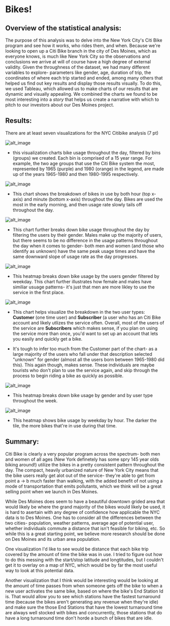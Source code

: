 # Bikes!

## Overview of the statistical analysis:  

The purpose of this analysis was to delve into the New York City's Citi Bike program and see how it works, who rides them, and when.  Because we're looking to open up a Citi Bike branch in the city of Des Moines, which as everyone knows, is much like New York City so the observations and conclusions we arrive at will of course have a high degree of external validity.  Given the throughness of the dataset, we had many different variables to explore- parameters like gender, age, duration of trip, the coordinates of where each trip started and ended, among many others that helped us find out key results and display those results visually. To do this, we used Tableau, which allowed us to make charts of our results that are dynamic and visually appealing.  We combined the charts we found to be most interesting into a *story* that helps us create a narrative with which to pitch to our investors about our Des Moines project.

## Results: 

There are at least seven visualizations for the NYC Citibike analysis (7 pt)

![alt_image](https://github.com/Nickguild1993/bikesharing/blob/main/Tableau_visualizations/Bike_usage_by_hour_bins.png)
- this visualization charts bike usage throughout the day, filtered by bins (groups) we created. Each bin is comprised of a 15 year range. For example, the two age groups that use the Citi Bike system the most, represented by 1965 (purple) and 1980 (orange) in the legend, are made up of the years 1965-1980 and then 1980-1995 respectively.

![alt_image](https://github.com/Nickguild1993/bikesharing/blob/main/Tableau_visualizations/Bikes_hour_minute.png)

- This chart shows the breakdown of bikes in use by both hour (top x-axis) and minute (bottom x-axis) throughout the day. Bikes are used the most in the early morning, and then usage rate slowly tails off throughout the day.

![alt_image](https://github.com/Nickguild1993/bikesharing/blob/main/Tableau_visualizations/Bikes_hour_minute_gender.png)

- This chart further breaks down bike usage throughout the day by filtering the users by their gender.  Males make up the majority of users, but there seems to be no difference in the usage patterns throughout the day when it comes to gender- both men and women (and those who identify as unknown) have the same peak usage times and have the same downward slope of usage rate as the day progresses.

![alt_image](https://github.com/Nickguild1993/bikesharing/blob/main/Tableau_visualizations/Heatmap_weekday_gender.png)

- This heatmap breaks down bike usage by the users gender filtered by weekday.  This chart further illustrates how female and males have similiar usuage patterns- it's just that men are more likley to use the service in the first place.

![alt_image](https://github.com/Nickguild1993/bikesharing/blob/main/Tableau_visualizations/Usertype_gender_bins.png)

- This chart helps visualize the breakdown in the two user types: **Customer** (one time user) and **Subscriber** (a user who has an Citi Bike account and likely utlizes the service often.  Overall, most of the users of the service are **Subscribers** which makes sense, if you plan on using the service more than once, you'd want to set up an account that lets you easily and quickly get a bike.  

- It's tough to infer too much from the Customer part of the chart- as a large majority of the users who fall under that description selected "unknown" for gender (almost all the users born between 1965-1980 did this).  This again though, makes sense.  These individuals are maybe tourists who don't plan to use the service again, and skip through the process to begin riding a bike as quickly as possible.

![alt_image](https://github.com/Nickguild1993/bikesharing/blob/main/Tableau_visualizations/Usertype_gender_weekday.png)

- This heatmap breaks down bike usage by gender and by user type throughout the week.

![alt_image](https://github.com/Nickguild1993/bikesharing/blob/main/Tableau_visualizations/heatmap_weekday_hours.png)

- This heatmap shows bike usage by weekday by hour.  The darker the tile, the more bikes that're in use during that time.


## Summary: 

Citi Bike is clearly a very popular program across the spectrum- both men and women of all ages (New York definetely has some spry 145 year olds biking around!) utilize the bikes in a pretty consistent pattern throughout the day. The compact, heavily urbanized nature of New York City means that the bike users really get alot out of the service- they're able to get from point a -> b much faster than walking, with the added benefit of not using a mode of transportation that emits pollutants, which we think will be a great selling point when we launch in Des Moines.

While Des Moines does seem to have a beautiful downtown grided area that would likely be where the grand majority of the bikes would likely be used, it is hard to asertain with any degree of confidence how applicable the NYC data is to Des Moines.  One has to consider all the differences between the two cities- population, weather patterns, average age of potential user, whether individuals commute a distance that isn't feasible for biking, etc.  So while this is a great starting point, we believe more research should be done on Des Moines and its urban area population.

One visualization I'd like to see would be distance that each bike trip covered by the amount of time the bike was in use.  I tried to figure out how to do this messing with the start/stop latitude and longtitudes, but I couldn't get it to overlay on a map of NYC, which would be by far the most useful way to look at this potential data.

Another visualization that I think would be interesting would be looking at the amount of time passes from when someone gets off the bike to when a new user activates the same bike, based on where the bike's End Station Id is. That would allow you to see which stations have the fastest turnaround time (because the bikes aren't generating any revenue when they're idle) and make sure the those End Stations that have the lowest turnaround time are always well stocked with bikes and concurrently, those stations that do have a long turnaround time don't horde a bunch of bikes that are idle.
